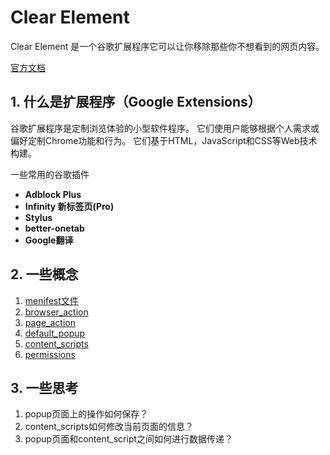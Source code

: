 # Clear Element
Clear Element 是一个谷歌扩展程序它可以让你移除那些你不想看到的网页内容。

[官方文档](https://developer.chrome.com/extensions)

## 1. 什么是扩展程序（Google Extensions）
谷歌扩展程序是定制浏览体验的小型软件程序。 它们使用户能够根据个人需求或偏好定制Chrome功能和行为。 它们基于HTML，JavaScript和CSS等Web技术构建。

  一些常用的谷歌插件
  - **Adblock Plus**
  - **Infinity 新标签页(Pro)**
  - **Stylus**
  - **better-onetab**
  - **Google翻译**

## 2. 一些概念
  1. [menifest文件](https://developer.chrome.com/extensions/manifest)
  2. [browser_action](https://developer.chrome.com/extensions/browserAction)
  3. [page_action](https://developer.chrome.com/extensions/pageAction)
  4. [default_popup](https://developer.chrome.com/extensions/browserAction#popups)
  5. [content_scripts](https://developer.chrome.com/extensions/content_scripts)
  6. [permissions](https://developer.chrome.com/extensions/declare_permissions)

## 3. 一些思考
  1. popup页面上的操作如何保存？
  2. content_scripts如何修改当前页面的信息？
  3. popup页面和content_script之间如何进行数据传递？
